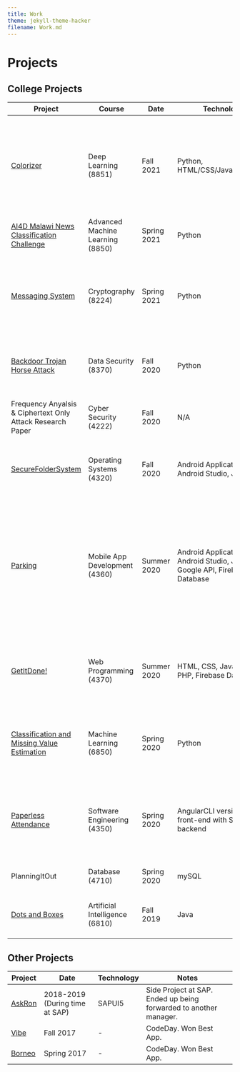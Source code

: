 ```yaml
---
title: Work
theme: jekyll-theme-hacker
filename: Work.md
---
```

<h1>Projects</h1>
<h2>College Projects</h2>
<div id="collegeProjects">
  <table>
    <thead>
      <tr>
        <th>Project</th>
        <th>Course</th>
        <th>Date</th>
        <th>Technology</th>
        <th>Notes</th>
      </tr>
    </thead>
    <tbody>
      <tr>
        <td><a href="https://github.com/jahanvi316/ColorizerV2">Colorizer</a></td>
        <td>Deep Learning (8851)</td>
        <td>Fall 2021</td>
        <td>Python, HTML/CSS/JavaScript/PHP</td>
        <td>Colorize your black and white images! 57-layer Convolutional Neural Network with ReLU and Softmax. ~69% accuracy (~31% error) on the CIFAR-10 dataset! </td>
      </tr>
      <tr>
        <td><a href="https://github.com/jahanvi316/AI4D-MalawiNewsClassfication">AI4D Malawi News Classification Challenge</a></td>
        <td>Advanced Machine Learning (8850)</td>
        <td>Spring 2021</td>
        <td>Python</td>
        <td>Multi-Label Classification of Malwai News Articles</td>
      </tr>
      <tr>
        <td><a href="https://github.com/jahanvi316/MessagingSystem">Messaging System</a></td>
        <td>Cryptography (8224)</td>
        <td>Spring 2021</td>
        <td>Python</td>
        <td>RSA Cryptosystem for encryption and decryption. DSA and Hash functions with digital signature for authentication. </td>
      </tr>
      <tr>
        <td><a href="https://github.com/jahanvi316/backdoorTrojanHorseAttack">Backdoor Trojan Horse Attack</a></td>
        <td>Data Security (8370)</td>
        <td>Fall 2020</td>
        <td>Python</td>
        <td>Detection System for the attack. Reproduced the attack and trying to detect it.</td>
      </tr>
      <tr>
        <td>Frequency Anyalsis & Ciphertext Only Attack Research Paper</td>
        <td>Cyber Security (4222)</td>
        <td>Fall 2020</td>
        <td>N/A</td>
        <td>Researched the attack, consequences of the attack, and countermeasures</td>
      </tr>
      <tr>
        <td><a href="https://github.com/jahanvi316/secureFolderSystem">SecureFolderSystem</a></td>
        <td>Operating Systems (4320)</td>
        <td>Fall 2020</td>
        <td>Android Application via Android Studio, Java</td>
        <td>No database, the Android OS is the database, Saves to local storage on the Android OS</td>
      </tr>
      <tr>
        <td><a href="https://github.com/jahanvi316/parking">Parking</a></td>
        <td>Mobile App Development (4360)</td>
        <td>Summer 2020</td>
        <td>Android Application via Android Studio, Java, Google API, Firebase Database</td>
        <td>App to help the user remember where they parked. Has preset messages (personal and car information) in case of emergency, has contacts, can take photos of where you parked, can keep a timer in case timed parking</td>
      </tr>
      <tr>
        <td><a href="https://github.com/jahanvi316/GetItDone">GetItDone!</a></td>
        <td>Web Programming (4370)</td>
        <td>Summer 2020</td>
        <td>HTML, CSS, JavaScript, PHP, Firebase Database</td>
        <td>Tasks/chores for a group of people. Keeps everything in one place to figure out what is complete and what is left.</td>
      </tr>
      <tr>
        <td><a href="https://github.com/jahanvi316/MachineLearningFinalProject">Classification and Missing Value Estimation</a></td>
        <td>Machine Learning (6850)</td>
        <td>Spring 2020</td>
        <td>Python</td>
        <td>3 Questions: <ol> <li> Classification </li> <li> Missing Value Estimation </li> <li> Multi-label Classification </li> </ol></td>
      </tr>
      <tr>
        <td><a href="https://github.com/TempName4350/Attendance">Paperless Attendance</a></td>
        <td>Software Engineering (4350)</td>
        <td>Spring 2020</td>
        <td>AngularCLI version 9.0.4 front-end with Spring Boot backend</td>
        <td>To assist teachers and professors to take attendance without the need of paper. Enviornmental friendly and secure.</td>
      </tr>
      <tr>
        <td>PlanningItOut</td>
        <td>Database (4710)</td>
        <td>Spring 2020</td>
        <td>mySQL</td>
        <td>SQL database for a calendar application</td>
      </tr>
      <tr>
        <td><a href="https://github.com/jahanvi316/dotsAndBoxes">Dots and Boxes</a></td>
        <td>Artificial Intelligence (6810)</td>
        <td>Fall 2019</td>
        <td>Java</td>
        <td>Created a new method that was simple but specific to the game</td>
      </tr>
    </tbody>
  </table>
</div>
<h2>Other Projects</h2>
<div id="outsideProjects">
  <table>
    <thead>
      <tr>
        <th>Project</th>
        <th>Date</th>
        <th>Technology</th>
        <th>Notes</th>
      </tr>
    </thead>
    <tbody>
      <tr>
        <td><a href="https://github.com/jahanvi316/AskRon-App">AskRon</a></td>
        <td>2018-2019 (During time at SAP)</td>
        <td>SAPUI5</td>
        <td>Side Project at SAP. Ended up being forwarded to another manager.</td>
      </tr>
      <tr>
        <td><a href="https://github.com/jahanvi316/Vibe">Vibe</a></td>
        <td>Fall 2017</td>
        <td>-</td>
        <td>CodeDay. Won Best App.</td>
      </tr>
      <tr>
        <td><a href="https://github.com/CLiu13/Borneo">Borneo</a></td>
        <td>Spring 2017</td>
        <td>-</td>
        <td>CodeDay. Won Best App.</td>
      </tr>
    </tbody>
  </table>
</div>
